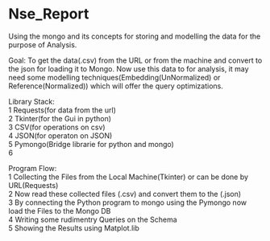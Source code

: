# Nse_Report
Using the mongo and its concepts for storing and modelling the data for the purpose of Analysis.


Goal: To get the data(.csv) from the URL or from the machine and convert to the json for loading it to Mongo. Now use this data to for analysis, it may need some modelling techniques(Embedding(UnNormalized) or Reference(Normalized)) which will offer the query optimizations.

Library Stack:<br/>
1 Requests(for data from the url) <br/> 
2 Tkinter(for the Gui in python) <br/> 
3 CSV(for operations on csv) <br/> 
4 JSON(for operaton on JSON) <br/>
5 Pymongo(Bridge librarie for python and mongo)<br/>
6 <br/>   

Program Flow:<br/>
1 Collecting the Files from the Local Machine(Tkinter) or can be done by URL(Requests)<br/>
2 Now read these collected files (.csv) and convert them to the (.json)<br/>
3 By connecting the Python program to mongo using the Pymongo now load the Files to the Mongo DB<br/>
4 Writing some rudimentry Queries on the Schema<br/>
5 Showing the Results using Matplot.lib<br/>



